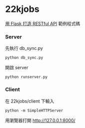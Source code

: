 22kjobs
=======
[用 Flask 打造 RESTful API](http://seanlin.logdown.com/posts/239771-use-flask-to-create-restful-api) 範例程式碼

### Server
先執行 db_sync.py
```
python db_sync.py
```
開啟 server
```
python runserver.py
```
### Client
在 22kjobs/client 下輸入
```
python -m SimpleHTTPServer
```
用瀏覽器打開 http://127.0.0.1:8000/
